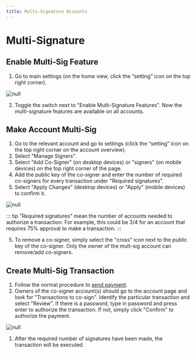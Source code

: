 ```yaml
---
title: Multi-Signature Accounts
---
```

# Multi-Signature

## Enable Multi-Sig Feature

1. Go to main settings (on the home view, click the “setting” icon on the top right corner).

![null](/images/settings-button.png)

2. Toggle the switch next to "Enable Multi-Signature Features". Now the multi-signature features are available on all accounts.

## Make Account Multi-Sig

1. Go to the relevant account and go to settings (click the “setting” icon on the top right corner on the account overview).
2. Select "Manage Signers".
3. Select "Add Co-Signer" (on desktop devices) or "signers" (on mobile devices) on the top right corner of the page.
4. Add the public key of the co-signer and enter the number of required co-signers for every transaction under "Required signatures".
5. Select "Apply Changes" (desktop devices) or "Apply" (mobile devices) to confirm it.

![null](/images/blue-3.png)

::: tip
"Required signatures" mean the number of accounts needed to authorize a transaction. For example, this could be 3/4 for an account that requires 75% approval to make a transaction.
:::

5. To remove a co-signer, simply select the "cross" icon next to the public key of the co-signer. Only the owner of the mult-sig account can remove/add co-signers.

## Create Multi-Sig Transaction

1. Follow the normal procedure to [send payment](./04-wallet-guide.html#send-payment).
2. Owners of the co-signer account(s) should go to the account page and look for "Transactions to co-sign". Identify the particular transaction and select "Review". If there is a password, type in password and press enter to authorize the transaction. If not, simply click "Confirm" to authorize the payment. 

![null](/images/screen-shot-2019-03-05-at-15.24.05.png)

1. After the required number of signatures have been made, the transaction will be executed.
